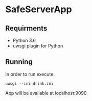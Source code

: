 # SafeServerApp

## **Requirments**
* Python 3.6
* uwsgi plugin for Python


## **Running**
In order to run execute:
```
uwsgi --ini drink.ini
```
App will be available at localhost:9090
